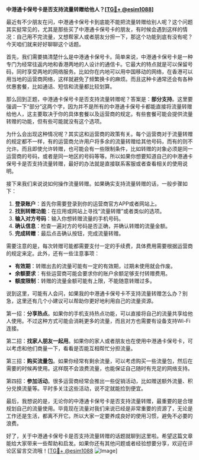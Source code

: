 **中港通卡保号卡是否支持流量转赠给他人？[[TG💪+ @esim1088](https://t.me/s/esim1088)]**

最近有不少朋友在问，中港通卡保号卡到底能不能把流量转赠给别人呢？这个问题其实挺常见的，尤其是那些买了中港通卡保号卡的朋友，有时候会遇到这样的情况：自己用不完流量，又想帮家人或者朋友分担一下，那这个功能到底有没有呢？今天咱们就来好好聊聊这个话题。

首先，我们需要搞清楚什么是中港通卡保号卡。简单来说，中港通卡保号卡是一种专门为经常往返内地和香港两地的人设计的通信卡。它最大的特点就是可以保留号码，同时享受两地的网络服务。比如你在内地可以用中国移动的网络，在香港可以用当地的运营商网络，这样就避免了频繁换卡的麻烦。而且这种卡通常还会有各种优惠套餐，比如通话、短信和流量都比较划算。

那么回到正题，中港通卡保号卡是否支持流量转赠呢？答案是：**部分支持**。这里要强调一下“部分”这两个字，因为并不是所有的中港通卡保号卡都能直接将流量转赠给他人，这主要取决于你的具体套餐以及运营商的规定。有些套餐可能会提供流量转赠的功能，但有些可能就没有这个选项。

为什么会出现这种情况呢？其实这和运营商的政策有关。每个运营商对于流量转赠的规定都不一样，有的运营商允许用户将多余的流量转赠给其他号码，而有的则不允许。而且即使允许转赠，也可能会有一些限制条件，比如转赠的对象必须是同一运营商的号码，或者是同一地区的号码等等。所以如果你想要知道自己的中港通卡保号卡是否支持流量转赠，最好的办法就是直接联系客服或者查看相关的使用说明。

接下来我们来说说如何操作流量转赠。如果确实支持流量转赠的话，一般步骤如下：

1. **登录账户**：首先你需要登录到你的运营商官方APP或者网站上。
2. **找到转赠功能**：在应用或网站上寻找“流量转赠”或者类似的选项。
3. **输入对方号码**：输入你想转赠流量的手机号码。
4. **确认信息**：检查一遍对方的号码是否正确，并确认转赠的流量金额。
5. **完成转赠**：最后点击确认按钮，完成流量转赠。

需要注意的是，每次转赠可能都需要支付一定的手续费，具体费用需要根据运营商的规定来定。此外，还有一些注意事项：

- **有效期**：转赠出去的流量可能有一定的有效期，过期未使用就会作废。
- **余额要求**：有些运营商可能会要求你的账户余额足够支付转赠费用。
- **额度限制**：转赠的流量金额可能有上限，不能随意转赠过多。

说到这里，可能有人会问，如果我的中港通卡保号卡不支持流量转赠怎么办？别急，这里还有几个小建议可以帮助你更好地利用自己的流量资源。

第一招：**分享热点**。如果你的手机支持热点功能，可以直接将自己的流量共享给他人使用。不过这种方式可能会消耗更多的流量，而且对方也需要有设备支持Wi-Fi连接。

第二招：**找家人朋友一起用**。如果你的家人或者朋友也在使用中港通卡保号卡，可以考虑和他们商量一下，看看是否能互相帮忙分担流量。

第三招：**购买流量包**。如果你经常有剩余流量，可以考虑购买一些流量包，然后在需要的时候再使用。这样既不会浪费流量，也能保证自己随时有充足的网络支持。

第四招：**参加活动**。很多运营商经常会推出一些促销活动，比如赠送额外流量、积分兑换流量等。平时多关注这些活动，说不定就能捡到便宜。

最后，我想说的是，无论你的中港通卡保号卡是否支持流量转赠，最重要的是合理规划自己的流量使用。毕竟现在流量对我们来说已经是非常重要的资源了，无论是工作还是生活，都离不开它。所以大家一定要养成良好的使用习惯，避免不必要的浪费。

好了，关于中港通卡保号卡是否支持流量转赠的话题就聊到这里啦。希望这篇文章能给大家带来一些帮助和启发。如果你还有其他问题或者经验想要分享，欢迎在评论区留言交流哦！[[TG💪+ @esim1088](https://t.me/s/esim1088) ![Image](https://i.postimg.cc/4NQfJmqS/Snipaste-2025-05-13-00-14-12.png)]